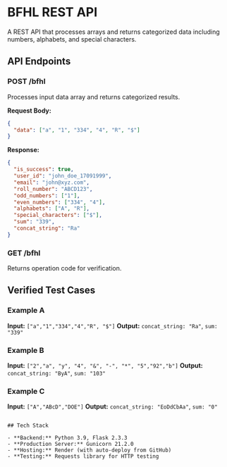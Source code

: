 # BFHL REST API

A REST API that processes arrays and returns categorized data including numbers, alphabets, and special characters.

## API Endpoints

### POST /bfhl
Processes input data array and returns categorized results.

**Request Body:**
```json
{
  "data": ["a", "1", "334", "4", "R", "$"]
}
```

**Response:**
```json
{
  "is_success": true,
  "user_id": "john_doe_17091999",
  "email": "john@xyz.com",
  "roll_number": "ABCD123",
  "odd_numbers": ["1"],
  "even_numbers": ["334", "4"],
  "alphabets": ["A", "R"],
  "special_characters": ["$"],
  "sum": "339",
  "concat_string": "Ra"
}
```

### GET /bfhl
Returns operation code for verification.

## Verified Test Cases

### Example A
**Input:** `["a","1","334","4","R", "$"]`
**Output:** `concat_string: "Ra"`, `sum: "339"`

### Example B
**Input:** `["2","a", "y", "4", "&", "-", "*", "5","92","b"]`
**Output:** `concat_string: "ByA"`, `sum: "103"`

### Example C
**Input:** `["A","ABcD","DOE"]`
**Output:** `concat_string: "EoDdCbAa"`, `sum: "0"`
```

## Tech Stack

- **Backend:** Python 3.9, Flask 2.3.3
- **Production Server:** Gunicorn 21.2.0
- **Hosting:** Render (with auto-deploy from GitHub)
- **Testing:** Requests library for HTTP testing